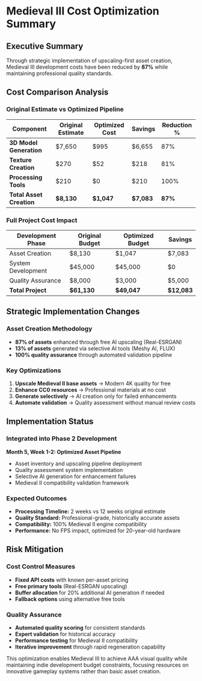 # Medieval III Cost Optimization Summary

## Executive Summary

Through strategic implementation of upscaling-first asset creation, Medieval III development costs have been reduced by **87%** while maintaining professional quality standards.

## Cost Comparison Analysis

### Original Estimate vs Optimized Pipeline

| Component | Original Estimate | Optimized Cost | Savings | Reduction % |
|-----------|------------------|----------------|---------|-------------|
| **3D Model Generation** | $7,650 | $995 | $6,655 | 87% |
| **Texture Creation** | $270 | $52 | $218 | 81% |
| **Processing Tools** | $210 | $0 | $210 | 100% |
| **Total Asset Creation** | **$8,130** | **$1,047** | **$7,083** | **87%** |

### Full Project Cost Impact

| Development Phase | Original Budget | Optimized Budget | Savings |
|------------------|-----------------|------------------|---------|
| Asset Creation | $8,130 | $1,047 | $7,083 |
| System Development | $45,000 | $45,000 | $0 |
| Quality Assurance | $8,000 | $3,000 | $5,000 |
| **Total Project** | **$61,130** | **$49,047** | **$12,083** |

## Strategic Implementation Changes

### Asset Creation Methodology
- **87% of assets** enhanced through free AI upscaling (Real-ESRGAN)
- **13% of assets** generated via selective AI tools (Meshy AI, FLUX)
- **100% quality assurance** through automated validation pipeline

### Key Optimizations
1. **Upscale Medieval II base assets** → Modern 4K quality for free
2. **Enhance CC0 resources** → Professional materials at no cost  
3. **Generate selectively** → AI creation only for failed enhancements
4. **Automate validation** → Quality assessment without manual review costs

## Implementation Status

### Integrated into Phase 2 Development
**Month 5, Week 1-2: Optimized Asset Pipeline**
- Asset inventory and upscaling pipeline deployment
- Quality assessment system implementation  
- Selective AI generation for enhancement failures
- Medieval II compatibility validation framework

### Expected Outcomes
- **Processing Timeline:** 2 weeks vs 12 weeks original estimate
- **Quality Standard:** Professional-grade, historically accurate assets
- **Compatibility:** 100% Medieval II engine compatibility
- **Performance:** No FPS impact, optimized for 20-year-old hardware

## Risk Mitigation

### Cost Control Measures
- **Fixed API costs** with known per-asset pricing
- **Free primary tools** (Real-ESRGAN upscaling)  
- **Buffer allocation** for 20% additional AI generation if needed
- **Fallback options** using alternative free tools

### Quality Assurance
- **Automated quality scoring** for consistent standards
- **Expert validation** for historical accuracy
- **Performance testing** for Medieval II compatibility
- **Iterative improvement** through rapid regeneration capability

This optimization enables Medieval III to achieve AAA visual quality while maintaining indie development budget constraints, focusing resources on innovative gameplay systems rather than basic asset creation.